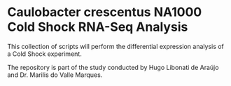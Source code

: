 # Caulobacter crescentus NA1000 Cold Shock RNA-Seq Analysis

This collection of scripts will perform the differential expression analysis of a Cold Shock experiment.  

The repository is part of the study conducted by Hugo Libonati de Araújo and Dr. Marilis do Valle Marques.
